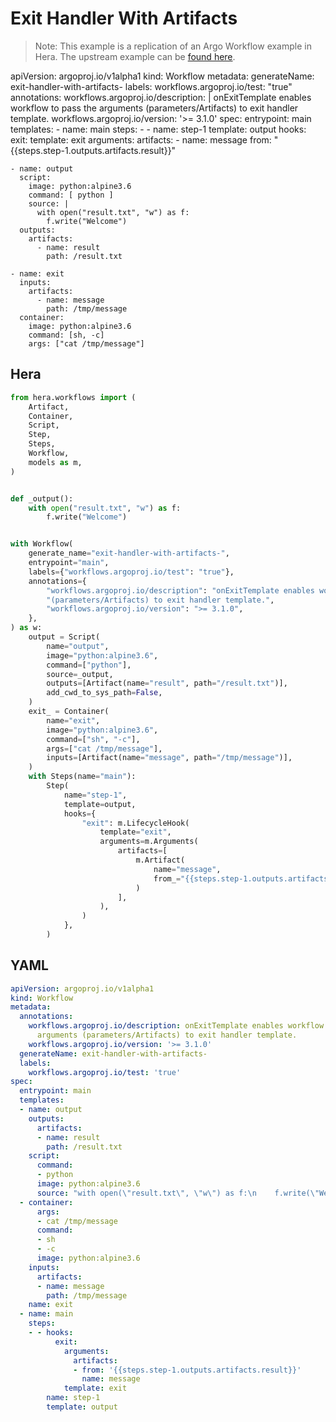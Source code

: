 # Exit Handler With Artifacts

> Note: This example is a replication of an Argo Workflow example in Hera. The upstream example can be [found here](https://github.com/argoproj/argo-workflows/blob/master/examples/exit-handler-with-artifacts.yaml).

apiVersion: argoproj.io/v1alpha1
kind: Workflow
metadata:
  generateName: exit-handler-with-artifacts-
  labels:
    workflows.argoproj.io/test: "true"
  annotations:
    workflows.argoproj.io/description: |
      onExitTemplate enables workflow to pass the arguments (parameters/Artifacts) to exit handler template.
    workflows.argoproj.io/version: '>= 3.1.0'
spec:
  entrypoint: main
  templates:
    - name: main
      steps:
        - - name: step-1
            template: output
            hooks:
              exit:
                template: exit
                arguments:
                  artifacts:
                    - name: message
                      from: "{{steps.step-1.outputs.artifacts.result}}"

    - name: output
      script:
        image: python:alpine3.6
        command: [ python ]
        source: |
          with open("result.txt", "w") as f:
            f.write("Welcome")
      outputs:
        artifacts:
          - name: result
            path: /result.txt

    - name: exit
      inputs:
        artifacts:
          - name: message
            path: /tmp/message
      container:
        image: python:alpine3.6
        command: [sh, -c]
        args: ["cat /tmp/message"]

## Hera

```python
from hera.workflows import (
    Artifact,
    Container,
    Script,
    Step,
    Steps,
    Workflow,
    models as m,
)


def _output():
    with open("result.txt", "w") as f:
        f.write("Welcome")


with Workflow(
    generate_name="exit-handler-with-artifacts-",
    entrypoint="main",
    labels={"workflows.argoproj.io/test": "true"},
    annotations={
        "workflows.argoproj.io/description": "onExitTemplate enables workflow to pass the arguments "
        "(parameters/Artifacts) to exit handler template.",
        "workflows.argoproj.io/version": ">= 3.1.0",
    },
) as w:
    output = Script(
        name="output",
        image="python:alpine3.6",
        command=["python"],
        source=_output,
        outputs=[Artifact(name="result", path="/result.txt")],
        add_cwd_to_sys_path=False,
    )
    exit_ = Container(
        name="exit",
        image="python:alpine3.6",
        command=["sh", "-c"],
        args=["cat /tmp/message"],
        inputs=[Artifact(name="message", path="/tmp/message")],
    )
    with Steps(name="main"):
        Step(
            name="step-1",
            template=output,
            hooks={
                "exit": m.LifecycleHook(
                    template="exit",
                    arguments=m.Arguments(
                        artifacts=[
                            m.Artifact(
                                name="message",
                                from_="{{steps.step-1.outputs.artifacts.result}}",
                            )
                        ],
                    ),
                )
            },
        )
```

## YAML

```yaml
apiVersion: argoproj.io/v1alpha1
kind: Workflow
metadata:
  annotations:
    workflows.argoproj.io/description: onExitTemplate enables workflow to pass the
      arguments (parameters/Artifacts) to exit handler template.
    workflows.argoproj.io/version: '>= 3.1.0'
  generateName: exit-handler-with-artifacts-
  labels:
    workflows.argoproj.io/test: 'true'
spec:
  entrypoint: main
  templates:
  - name: output
    outputs:
      artifacts:
      - name: result
        path: /result.txt
    script:
      command:
      - python
      image: python:alpine3.6
      source: "with open(\"result.txt\", \"w\") as f:\n    f.write(\"Welcome\")\n"
  - container:
      args:
      - cat /tmp/message
      command:
      - sh
      - -c
      image: python:alpine3.6
    inputs:
      artifacts:
      - name: message
        path: /tmp/message
    name: exit
  - name: main
    steps:
    - - hooks:
          exit:
            arguments:
              artifacts:
              - from: '{{steps.step-1.outputs.artifacts.result}}'
                name: message
            template: exit
        name: step-1
        template: output
```
